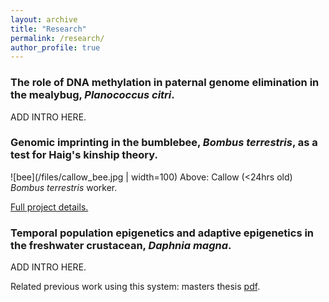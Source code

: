```yaml
---
layout: archive
title: "Research"
permalink: /research/
author_profile: true
---
```



<h3>The role of DNA methylation in paternal genome elimination in the mealybug, <i>Planococcus citri</i>.</h3>

ADD INTRO HERE.

<h3>Genomic imprinting in the bumblebee, <i>Bombus terrestris</i>, as a test for Haig's kinship theory.</h3>

![bee](/files/callow_bee.jpg | width=100)
Above: Callow (<24hrs old) <i>Bombus terrestris</i> worker.

[Full project details.](https://mooholl.github.io/research/bumblebees)



<h3>Temporal population epigenetics and adaptive epigenetics in the freshwater crustacean, <i>Daphnia magna</i>.</h3>

ADD INTRO HERE.

Related previous work using this system: masters thesis [pdf](https://www.dropbox.com/s/ub3srnksve91tu4/Hollie_Marshall_1493971.pdf?dl=0).